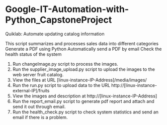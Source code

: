# Google-IT-Automation-with-Python_CapstoneProject

Quiklab: Automate updating catalog information

This script summarizes and processes sales data into different categories
Generate a PDF using Python
Automatically send a PDF by email
Check the health status of the system

1. Run changeImage.py script to process the images.
2. Run the supplier_image_upload.py script to upload the images to the web server fruit catalog.
3. View the files at URL [linux-instance-IP-Address]/media/images/
4. Run the run.py script to upload data to the URL http://[linux-instance-external-IP]/fruits
5. View the images and description at http://[linux-instance-IP-Address]
6. Run the report_email.py script to generate pdf report and attach and send it out through email.
7. Run the health_check.py script to check system statistics and send an email if there is a problem.

